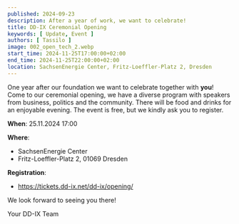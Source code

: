```yaml
---
published: 2024-09-23
description: After a year of work, we want to celebrate!
title: DD-IX Ceremonial Opening
keywords: [ Update, Event ]
authors: [ Tassilo ]
image: 002_open_tech_2.webp
start_time: 2024-11-25T17:00:00+02:00
end_time: 2024-11-25T22:00:00+02:00
location: SachsenEnergie Center, Fritz-Loeffler-Platz 2, Dresden
---
```


One year after our foundation we want to celebrate together with **you**! Come to our ceremonial 
opening, we have a diverse program with speakers from business, politics and the community. There 
will be food and drinks for an enjoyable evening. The event is free, but we kindly ask you to register.

**When**: 25.11.2024 17:00

**Where**:

 - SachsenEnergie Center
 - Fritz-Loeffler-Platz 2, 01069 Dresden

**Registration**:
 - https://tickets.dd-ix.net/dd-ix/opening/

We look forward to seeing you there!

Your DD-IX Team
